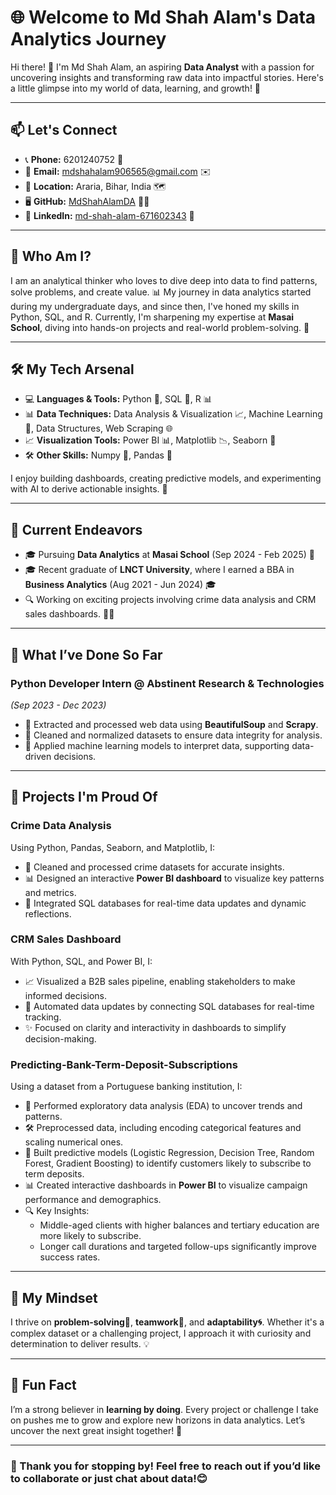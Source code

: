 # 🌐 Welcome to Md Shah Alam's Data Analytics Journey

Hi there! 👋 I'm Md Shah Alam, an aspiring **Data Analyst** with a passion for uncovering insights and transforming raw data into impactful stories. Here's a little glimpse into my world of data, learning, and growth! 🌟

---

## 📫 Let's Connect
- 📞 **Phone:** 6201240752 📱
- 📧 **Email:** [mdshahalam906565@gmail.com](mailto:mdshahalam906565@gmail.com) ✉️
- 📍 **Location:** Araria, Bihar, India 🗺️
- 🖥️ **GitHub:** [MdShahAlamDA](https://github.com/MdShahAlamDA) 🐱‍💻
- 💼 **LinkedIn:** [md-shah-alam-671602343](https://www.linkedin.com/in/md-shah-alam-671602343) 🤝

---

## 🎯 Who Am I?
I am an analytical thinker who loves to dive deep into data to find patterns, solve problems, and create value. 📊 My journey in data analytics started during my undergraduate days, and since then, I've honed my skills in Python, SQL, and R. Currently, I'm sharpening my expertise at **Masai School**, diving into hands-on projects and real-world problem-solving. 🚀

---

## 🛠️ My Tech Arsenal
- 💻 **Languages & Tools:** Python 🐍, SQL 💾, R 📊
- 📊 **Data Techniques:** Data Analysis & Visualization 📈, Machine Learning 🤖, Data Structures, Web Scraping 🌐
- 📈 **Visualization Tools:** Power BI 📊, Matplotlib 📉, Seaborn 🎨
- 🛠️ **Other Skills:** Numpy 🧮, Pandas 🐼

I enjoy building dashboards, creating predictive models, and experimenting with AI to derive actionable insights. 🤖

---

## 🌱 Current Endeavors
- 🎓 Pursuing **Data Analytics** at **Masai School** (Sep 2024 - Feb 2025) 🎒
- 🎓 Recent graduate of **LNCT University**, where I earned a BBA in **Business Analytics** (Aug 2021 - Jun 2024) 🎓
- 🔍 Working on exciting projects involving crime data analysis and CRM sales dashboards. 🕵️‍♂️

---

## 💼 What I’ve Done So Far
### **Python Developer Intern @ Abstinent Research & Technologies**
*(Sep 2023 - Dec 2023)*
- 🔗 Extracted and processed web data using **BeautifulSoup** and **Scrapy**.
- 🧹 Cleaned and normalized datasets to ensure data integrity for analysis.
- 🤖 Applied machine learning models to interpret data, supporting data-driven decisions.

---

## 🚀 Projects I'm Proud Of
### **Crime Data Analysis**
Using Python, Pandas, Seaborn, and Matplotlib, I:
- 🧹 Cleaned and processed crime datasets for accurate insights.
- 📊 Designed an interactive **Power BI dashboard** to visualize key patterns and metrics.
- 🔄 Integrated SQL databases for real-time data updates and dynamic reflections.

### **CRM Sales Dashboard**
With Python, SQL, and Power BI, I:
- 📈 Visualized a B2B sales pipeline, enabling stakeholders to make informed decisions.
- 🔄 Automated data updates by connecting SQL databases for real-time tracking.
- ✨ Focused on clarity and interactivity in dashboards to simplify decision-making.

### **Predicting-Bank-Term-Deposit-Subscriptions**
Using a dataset from a Portuguese banking institution, I:
- 🧹 Performed exploratory data analysis (EDA) to uncover trends and patterns.
- 🛠️ Preprocessed data, including encoding categorical features and scaling numerical ones.
- 🤖 Built predictive models (Logistic Regression, Decision Tree, Random Forest, Gradient Boosting) to identify customers likely to subscribe to term deposits.
- 📊 Created interactive dashboards in **Power BI** to visualize campaign performance and demographics.
- 🔍 Key Insights:
  - Middle-aged clients with higher balances and tertiary education are more likely to subscribe.
  - Longer call durations and targeted follow-ups significantly improve success rates.

---

## 🧠 My Mindset
I thrive on **problem-solving🧩**, **teamwork🤝**, and **adaptability🌀**. Whether it's a complex dataset or a challenging project, I approach it with curiosity and determination to deliver results. 💡

---

## 🌟 Fun Fact
I’m a strong believer in **learning by doing**. Every project or challenge I take on pushes me to grow and explore new horizons in data analytics. Let’s uncover the next great insight together! 🚀

---

### 🙏 Thank you for stopping by! Feel free to reach out if you’d like to collaborate or just chat about data!😊

